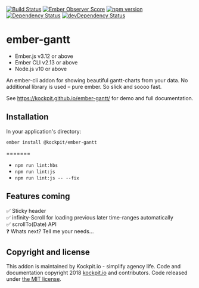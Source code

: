 

[![Build Status](https://travis-ci.org/kockpit/ember-gantt.svg?branch=master)](https://travis-ci.org/kockpit/ember-gantt)
[![Ember Observer Score](https://emberobserver.com/badges/-kockpit-ember-gantt.svg)](https://emberobserver.com/addons/@kockpit/ember-gantt)
[![npm version](https://badge.fury.io/js/%40kockpit%2Fember-gantt.svg)](https://badge.fury.io/js/%40kockpit%2Fember-gantt)
[![Dependency Status](https://david-dm.org/kockpit/ember-gantt.svg)](https://david-dm.org/kockpit/ember-gantt)
[![devDependency Status](https://david-dm.org/kockpit/ember-gantt/dev-status.svg)](https://david-dm.org/kockpit/ember-gantt#info=devDependencies)


ember-gantt
==============================================================================
* Ember.js v3.12 or above
* Ember CLI v2.13 or above
* Node.js v10 or above

An ember-cli addon for showing beautiful gantt-charts from your data.
No additional library is used – pure ember. So slick and soooo fast.

See https://kockpit.github.io/ember-gantt/ for demo and full documentation.


Installation
------------------------------------------------------------------------------

In your application's directory:

```
ember install @kockpit/ember-gantt
```
=======
* `npm run lint:hbs`
* `npm run lint:js`
* `npm run lint:js -- --fix`



Features coming
------------------------------------------------------------------------------

✅ Sticky header  
✅ infinity-Scroll for loading previous later time-ranges automatically  
✅ scrollTo(Date) API  
❓ Whats next? Tell me your needs...



Copyright and license
------------------------------------------------------------------------------

This addon is maintained by Kockpit.io - simplify agency life.
Code and documentation copyright 2018 [kockpit.io](https://kockpit.io) and contributors. Code released under [the MIT license](LICENSE.md).
